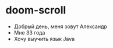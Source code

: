 # doom-scroll
<ul>
  <li>
    Добрый день, меня зовут Александр</li>
  <li>Мне 33 года</li>
<li>Хочу выучить язык Java</li>
  </ul>

